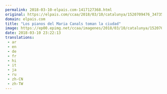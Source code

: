 ```yaml
---
permalink: 2018-03-10-elpais.com-1417127368.html
original: https://elpais.com/ccaa/2018/03/10/catalunya/1520709476_347351.html#?ref=rss&format=simple&link=link
domain: elpais.com
title: "Los pianos del Maria Canals toman la ciudad"
image: https://ep00.epimg.net/ccaa/imagenes/2018/03/10/catalunya/1520709476_347351_1520709604_rrss_normal.jpg
date: 2018-03-10 23:22:13
translations: 
 - ar
 - en
 - de
 - fr
 - hi
 - it
 - ja
 - ru
 - zh-CN
 - zh-TW
---
```


